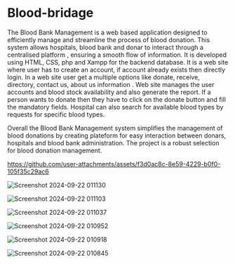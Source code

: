 # Blood-bridage
The Blood Bank Management is a web based application designed to efficiently manage and streamline the process of blood donation.
This system allows hospitals, blood bank and donar to interact through a centralised platform , ensuring a smooth flow of information.
It is  developed using HTML, CSS, php and Xampp for the backend database. 
It is a web site where  user has to create an account, if account already exists then directly login.
In a web site user get a multiple options like  donate, receive, directory, contact us, about us information .
Web site manages the user accounts and blood stock availability and also generate the report.
If a person wants to donate then they  have to click on the donate button and fill the mandatory fields.
Hospital can also search for available blood types by requests for specific blood types.

Overall the Blood Bank Management system simplifies the management of blood donations by creating plateform for easy interaction between donars, hospitals and blood bank administration.
The project is a robust selection for blood donation management.



https://github.com/user-attachments/assets/f3d0ac8c-8e59-4229-b0f0-105f35c29ac6

![Screenshot 2024-09-22 011130](https://github.com/user-attachments/assets/bedf8925-9856-423b-beb5-d2bfd9ad513f)

![Screenshot 2024-09-22 011103](https://github.com/user-attachments/assets/7f801d7a-08a2-4567-986b-77eb92ba5c65)

![Screenshot 2024-09-22 011037](https://github.com/user-attachments/assets/2cddbf27-4373-4c5a-aaad-58b54bc725c4)

![Screenshot 2024-09-22 010952](https://github.com/user-attachments/assets/8a4939ed-50da-4541-a37a-91bea0ae8bdd)

![Screenshot 2024-09-22 010918](https://github.com/user-attachments/assets/d2641de4-8780-4362-bb13-b71539a9c00c)

![Screenshot 2024-09-22 010845](https://github.com/user-attachments/assets/a3776a40-428d-4929-b391-0d31e3b25882)

